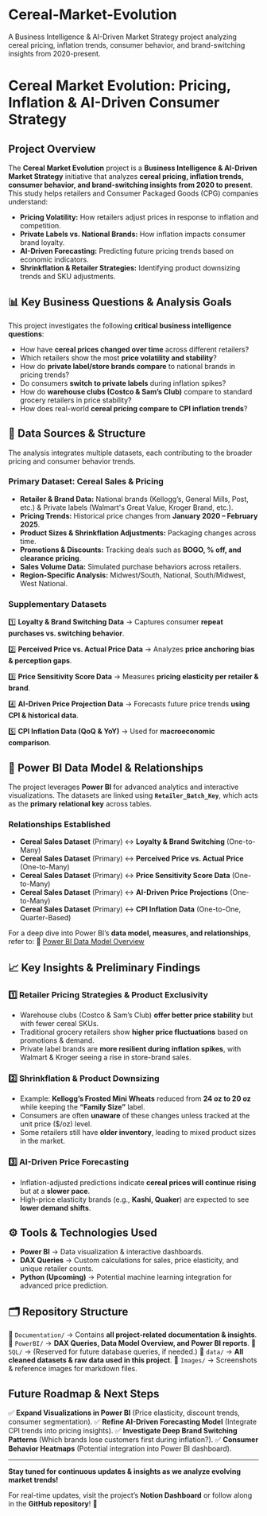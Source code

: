 # Cereal-Market-Evolution
A Business Intelligence &amp; AI-Driven Market Strategy project analyzing cereal pricing, inflation trends, consumer behavior, and brand-switching insights from 2020-present.

# Cereal Market Evolution: Pricing, Inflation & AI-Driven Consumer Strategy

##  **Project Overview**
The **Cereal Market Evolution** project is a **Business Intelligence & AI-Driven Market Strategy** initiative that analyzes **cereal pricing, inflation trends, consumer behavior, and brand-switching insights from 2020 to present**. This study helps retailers and Consumer Packaged Goods (CPG) companies understand:

- **Pricing Volatility:** How retailers adjust prices in response to inflation and competition.
- **Private Labels vs. National Brands:** How inflation impacts consumer brand loyalty.
- **AI-Driven Forecasting:** Predicting future pricing trends based on economic indicators.
- **Shrinkflation & Retailer Strategies:** Identifying product downsizing trends and SKU adjustments.

## 📊 **Key Business Questions & Analysis Goals**
This project investigates the following **critical business intelligence questions**:
- How have **cereal prices changed over time** across different retailers?
- Which retailers show the most **price volatility and stability**?
- How do **private label/store brands compare** to national brands in pricing trends?
- Do consumers **switch to private labels** during inflation spikes?
- How do **warehouse clubs (Costco & Sam’s Club)** compare to standard grocery retailers in price stability?
- How does real-world **cereal pricing compare to CPI inflation trends**?

## 📂 **Data Sources & Structure**
The analysis integrates multiple datasets, each contributing to the broader pricing and consumer behavior trends.

### **Primary Dataset: Cereal Sales & Pricing**
- **Retailer & Brand Data:** National brands (Kellogg’s, General Mills, Post, etc.) & Private labels (Walmart's Great Value, Kroger Brand, etc.).
- **Pricing Trends:** Historical price changes from **January 2020 – February 2025**.
- **Product Sizes & Shrinkflation Adjustments:** Packaging changes across time.
- **Promotions & Discounts:** Tracking deals such as **BOGO, % off, and clearance pricing**.
- **Sales Volume Data:** Simulated purchase behaviors across retailers.
- **Region-Specific Analysis:** Midwest/South, National, South/Midwest, West National.

### **Supplementary Datasets**

1️⃣ **Loyalty & Brand Switching Data** → Captures consumer **repeat purchases vs. switching behavior**.

2️⃣ **Perceived Price vs. Actual Price Data** → Analyzes **price anchoring bias & perception gaps**.

3️⃣ **Price Sensitivity Score Data** → Measures **pricing elasticity per retailer & brand**.

4️⃣ **AI-Driven Price Projection Data** → Forecasts future price trends **using CPI & historical data**.

5️⃣ **CPI Inflation Data (QoQ & YoY)** → Used for **macroeconomic comparison**.

## 🔗 **Power BI Data Model & Relationships**
The project leverages **Power BI** for advanced analytics and interactive visualizations. The datasets are linked using **`Retailer_Batch_Key`**, which acts as the **primary relational key** across tables.

### **Relationships Established**
- **Cereal Sales Dataset** (Primary) ↔ **Loyalty & Brand Switching** (One-to-Many)
- **Cereal Sales Dataset** (Primary) ↔ **Perceived Price vs. Actual Price** (One-to-Many)
- **Cereal Sales Dataset** (Primary) ↔ **Price Sensitivity Score Data** (One-to-Many)
- **Cereal Sales Dataset** (Primary) ↔ **AI-Driven Price Projections** (One-to-Many)
- **Cereal Sales Dataset** (Primary) ↔ **CPI Inflation Data** (One-to-One, Quarter-Based)

For a deep dive into Power BI’s **data model, measures, and relationships**, refer to: 
📂  [Power BI Data Model Overview](PowerBI/PowerBIData_Model_Overview.md)

## 📈 **Key Insights & Preliminary Findings**
### **1️⃣ Retailer Pricing Strategies & Product Exclusivity**
- Warehouse clubs (Costco & Sam’s Club) **offer better price stability** but with fewer cereal SKUs.
- Traditional grocery retailers show **higher price fluctuations** based on promotions & demand.
- Private label brands are **more resilient during inflation spikes**, with Walmart & Kroger seeing a rise in store-brand sales.

### **2️⃣ Shrinkflation & Product Downsizing**
- Example: **Kellogg’s Frosted Mini Wheats** reduced from **24 oz to 20 oz** while keeping the **“Family Size”** label.
- Consumers are often **unaware** of these changes unless tracked at the unit price ($/oz) level.
- Some retailers still have **older inventory**, leading to mixed product sizes in the market.

### **3️⃣ AI-Driven Price Forecasting**
- Inflation-adjusted predictions indicate **cereal prices will continue rising** but at a **slower pace**.
- High-price elasticity brands (e.g., **Kashi, Quaker**) are expected to see **lower demand shifts**.

## ⚙️ **Tools & Technologies Used**
- **Power BI** → Data visualization & interactive dashboards.
- **DAX Queries** → Custom calculations for sales, price elasticity, and unique retailer counts.
- **Python (Upcoming)** → Potential machine learning integration for advanced price prediction.

## 🗂 **Repository Structure**
📂 `Documentation/` → Contains **all project-related documentation & insights**.
📂 `PowerBI/` → **DAX Queries, Data Model Overview, and Power BI reports**.
📂 `SQL/` → (Reserved for future database queries, if needed.)
📂 `data/` → **All cleaned datasets & raw data used in this project**.
📂 `Images/` → Screenshots & reference images for markdown files.

## **Future Roadmap & Next Steps**
✅ **Expand Visualizations in Power BI** (Price elasticity, discount trends, consumer segmentation).
✅ **Refine AI-Driven Forecasting Model** (Integrate CPI trends into pricing insights).
✅ **Investigate Deep Brand Switching Patterns** (Which brands lose customers first during inflation?).
✅ **Consumer Behavior Heatmaps** (Potential integration into Power BI dashboard).

---
**Stay tuned for continuous updates & insights as we analyze evolving market trends!**

For real-time updates, visit the project’s **Notion Dashboard** or follow along in the **GitHub repository**! 🎯
